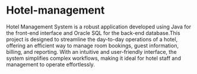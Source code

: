 # Hotel-management
Hotel Management System is a robust application developed using Java for the front-end interface and Oracle SQL for the back-end database.This project is designed to streamline the day-to-day operations of a hotel, offering an efficient way to manage room bookings, guest information, billing, and reporting. With an intuitive and user-friendly interface, the system simplifies complex workflows, making it ideal for hotel staff and management to operate effortlessly.

